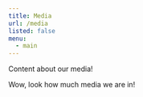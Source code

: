 ```yaml
---
title: Media
url: /media
listed: false
menu:
  - main
---
```

Content about our media!

Wow, look how much media we are in!

